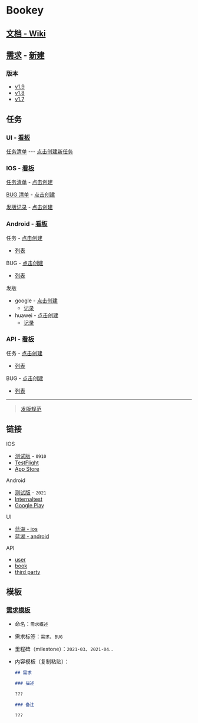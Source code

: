 # Bookey

## [文档 - Wiki](https://github.com/bookey-dev/bookey.docs/wiki)

## [需求](https://github.com/bookey-dev/bookey.prd/issues) - [新建](https://github.com/bookey-dev/bookey.prd/issues/new?body=%23%23%20%E9%9C%80%E6%B1%82%0A%0A%23%23%23%20%E6%8F%8F%E8%BF%B0%0A%0A%3F%3F%3F%0A%0A%23%23%23%20%E5%A4%87%E6%B3%A8%0A%0A%3F%3F%3F%0A)

### 版本

- [v1.9](https://github.com/bookey-dev/bookey.prd/projects/20)
- [v1.8](https://github.com/bookey-dev/bookey.prd/projects/13)
- [v1.7](https://github.com/bookey-dev/bookey.prd/projects/12)

## 任务

### UI - [看板](https://github.com/orgs/bookey-dev/projects/17)

[任务清单](https://github.com/bookey-dev/bookey.ui/issues) --- [点击创建新任务](https://github.com/bookey-dev/bookey.ui/issues/new?body=bookey-dev/bookey.prd%23)

### IOS - [看板](https://github.com/orgs/bookey-dev/projects/15)

[任务清单](https://github.com/bookey-dev/bookey.ios/issues) - [点击创建](https://github.com/bookey-dev/bookey.ios/issues/new?body=bookey-dev/bookey.prd%23)

[BUG 清单](https://github.com/bookey-dev/bookey.bug/issues?q=is%3Aopen+label%3Abug+label%3A%22platform%3A+ios%22) - [点击创建](https://github.com/bookey-dev/bookey.bug/issues/new?labels=bug,platform:%20ios)

[发版记录](https://github.com/bookey-dev/bookey.bug/labels/releases%3A%20ios) - [点击创建](https://github.com/bookey-dev/bookey.bug/issues/new?labels=releases%3A+ios)

### Android - [看板](https://github.com/orgs/bookey-dev/projects/14)

任务 - [点击创建](https://github.com/bookey-dev/bookey.android/issues/new?body=bookey-dev/bookey.prd%23)

- [列表](https://github.com/bookey-dev/bookey.android/issues)

BUG - [点击创建](https://github.com/bookey-dev/bookey.bug/issues/new?labels=bug,platform:%20android)

- [列表](https://github.com/bookey-dev/bookey.bug/issues?q=is%3Aopen+label%3Abug+label%3A%22platform%3A+android%22)

发版

- google - [点击创建](https://github.com/bookey-dev/bookey.bug/issues/new?labels=releases%3A+google)
  - [记录](https://github.com/bookey-dev/bookey.bug/labels/releases%3A%20google)
- huawei - [点击创建](https://github.com/bookey-dev/bookey.bug/issues/new?labels=releases%3A+huawei)
  - [记录](https://github.com/bookey-dev/bookey.bug/labels/releases%3A%20huawei)

### API - [看板](https://github.com/orgs/bookey-dev/projects/16)

任务 - [点击创建](https://github.com/bookey-dev/bookey.api/issues/new?body=bookey-dev/bookey.prd%23)

- [列表](https://github.com/bookey-dev/bookey.ios/issues)

BUG - [点击创建](https://github.com/bookey-dev/bookey.bug/issues/new?labels=bug,platform:%20api)

- [列表](https://github.com/bookey-dev/bookey.bug/issues?q=is%3Aopen+label%3Abug+label%3A%22platform%3A+api%22)

---

> [发版规范](docs/process-specification.md#版本发布)

## 链接

IOS

- [测试版](https://www.pgyer.com/o9So) - `0910`
- [TestFlight](https://apps.apple.com/cn/app/testflight/id899247664)
- [App Store](https://apps.apple.com/cn/app/id1490069864)

Android

- [测试版](https://www.pgyer.com/C5re) - `2021`
- [Internaltest](https://play.google.com/apps/internaltest/4700196513230198982)
- [Google Play](https://play.google.com/store/apps/details?id=app.bookey)

UI

- [蓝湖 - ios](https://lanhuapp.com/web/#/item/project/stage?pid=0fdacf8e-d9a5-4e4d-8bf2-dc690406acce)
- [蓝湖 - android](https://lanhuapp.com/web/#/item/project/stage?pid=651f1fa5-26f3-46ef-90e0-3b53a9c7d811)

API

- [user](https://dev.bookey.app:8081/swagger-ui.html)
- [book](https://dev.bookey.app:8082/swagger-ui.html)
- [third party](https://dev.bookey.app:8083/swagger-ui.html)

## 模板

### [需求模板](https://github.com/bookey-dev/bookey.prd/issues/new/choose)

- 命名：`需求概述`
- 需求标签：`需求`、`BUG`
- 里程碑（milestone）：`2021-03`、`2021-04`...
- 内容模板（复制粘贴）：

  ```md
  ## 需求

  ### 描述

  ???

  ### 备注

  ???

  ```
